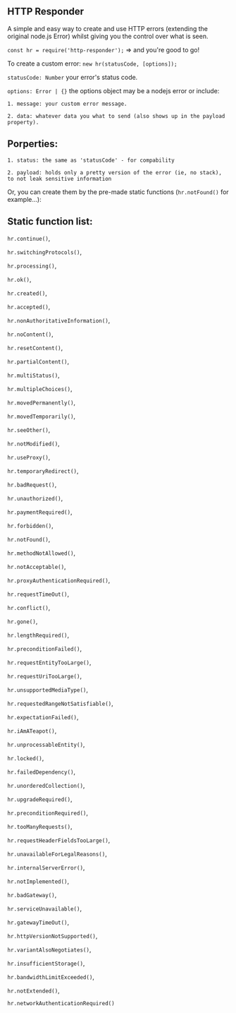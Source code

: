  HTTP Responder
 ----

A simple and easy way to create and use HTTP errors (extending the original node.js Error) whilst giving you the control over what is seen.

`const hr = require('http-responder');` => and you're good to go!


To create a custom error: `new hr(statusCode, [options]);`

`statusCode: Number` your error's status code.

`options: Error | {}` the options object may be a nodejs error or include:

	1. message: your custom error message.

	2. data: whatever data you what to send (also shows up in the payload property).


Porperties:
---

	1. status: the same as 'statusCode' - for compability

	2. payload: holds only a pretty version of the error (ie, no stack), to not leak sensitive information

Or, you can create them by the pre-made static functions (`hr.notFound()` for example...):

 Static function list:
 ----

`hr.continue()`,

`hr.switchingProtocols()`,

`hr.processing()`,

`hr.ok()`,

`hr.created()`,

`hr.accepted()`,

`hr.nonAuthoritativeInformation()`,

`hr.noContent()`,

`hr.resetContent()`,

`hr.partialContent()`,

`hr.multiStatus()`,

`hr.multipleChoices()`,

`hr.movedPermanently()`,

`hr.movedTemporarily()`,

`hr.seeOther()`,

`hr.notModified()`,

`hr.useProxy()`,

`hr.temporaryRedirect()`,

`hr.badRequest()`,

`hr.unauthorized()`,

`hr.paymentRequired()`,

`hr.forbidden()`,

`hr.notFound()`,

`hr.methodNotAllowed()`,

`hr.notAcceptable()`,

`hr.proxyAuthenticationRequired()`,

`hr.requestTimeOut()`,

`hr.conflict()`,

`hr.gone()`,

`hr.lengthRequired()`,

`hr.preconditionFailed()`,

`hr.requestEntityTooLarge()`,

`hr.requestUriTooLarge()`,

`hr.unsupportedMediaType()`,

`hr.requestedRangeNotSatisfiable()`,

`hr.expectationFailed()`,

`hr.iAmATeapot()`,

`hr.unprocessableEntity()`,

`hr.locked()`,

`hr.failedDependency()`,

`hr.unorderedCollection()`,

`hr.upgradeRequired()`,

`hr.preconditionRequired()`,

`hr.tooManyRequests()`,

`hr.requestHeaderFieldsTooLarge()`,

`hr.unavailableForLegalReasons()`,

`hr.internalServerError()`,

`hr.notImplemented()`,

`hr.badGateway()`,

`hr.serviceUnavailable()`,

`hr.gatewayTimeOut()`,

`hr.httpVersionNotSupported()`,

`hr.variantAlsoNegotiates()`,

`hr.insufficientStorage()`,

`hr.bandwidthLimitExceeded()`,

`hr.notExtended()`,

`hr.networkAuthenticationRequired()`
